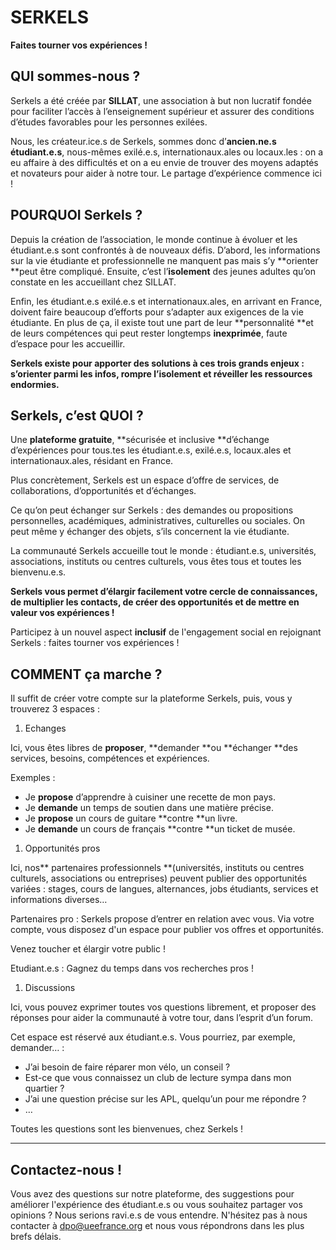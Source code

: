 # SERKELS

**Faites tourner vos expériences !**

## QUI sommes-nous ?

Serkels a été créée par **SILLAT**, une association à but non lucratif fondée pour faciliter l’accès à l’enseignement supérieur et assurer des conditions d’études favorables pour les personnes exilées.

Nous, les créateur.ice.s de Serkels, sommes donc d’**ancien.ne.s étudiant.e.s**, nous-mêmes exilé.e.s, internationaux.ales ou locaux.les : on a eu affaire à des difficultés et on a eu envie de trouver des moyens adaptés et novateurs pour aider à notre tour. Le partage d’expérience commence ici !

## POURQUOI Serkels ?

Depuis la création de l’association, le monde continue à évoluer et les étudiant.e.s sont confrontés à de nouveaux défis. D’abord, les informations sur la vie étudiante et professionnelle ne manquent pas mais s’y **orienter **peut être compliqué. Ensuite, c’est l’**isolement** des jeunes adultes qu’on constate en les accueillant chez SILLAT.

Enfin, les étudiant.e.s exilé.e.s et internationaux.ales, en arrivant en France, doivent faire beaucoup d’efforts pour s’adapter aux exigences de la vie étudiante. En plus de ça, il existe tout une part de leur **personnalité **et de leurs compétences qui peut rester longtemps **inexprimée**, faute d’espace pour les accueillir.

**Serkels existe pour apporter des solutions à ces trois grands enjeux : s’orienter parmi les infos, rompre l’isolement et réveiller les ressources endormies.**

## Serkels, c’est QUOI ?

Une **plateforme gratuite**, **sécurisée et inclusive **d’échange d’expériences pour tous.tes les étudiant.e.s, exilé.e.s, locaux.ales et internationaux.ales, résidant en France.

Plus concrètement, Serkels est un espace d’offre de services, de collaborations, d’opportunités et d’échanges.

Ce qu’on peut échanger sur Serkels : des demandes ou propositions personnelles, académiques, administratives, culturelles ou sociales. On peut même y échanger des objets, s’ils concernent la vie étudiante.

La communauté Serkels accueille tout le monde : étudiant.e.s, universités, associations, instituts ou centres culturels, vous êtes tous et toutes les bienvenu.e.s.

**Serkels vous permet d’élargir facilement votre cercle de connaissances, de multiplier les contacts, de créer des opportunités et de mettre en valeur vos expériences !**

Participez à un nouvel aspect **inclusif** de l'engagement social en rejoignant Serkels : faites tourner vos expériences !

## COMMENT ça marche ?

Il suffit de créer votre compte sur la plateforme Serkels, puis, vous y trouverez 3 espaces :

1. Echanges

Ici, vous êtes libres de **proposer**, **demander **ou **échanger **des services, besoins, compétences et expériences.

Exemples :

- Je **propose** d’apprendre à cuisiner une recette de mon pays.
- Je **demande** un temps de soutien dans une matière précise.
- Je **propose** un cours de guitare **contre **un livre.
- Je **demande** un cours de français **contre **un ticket de musée.

1. Opportunités pros

Ici, nos** partenaires professionnels **(universités, instituts ou centres culturels, associations ou entreprises) peuvent publier des opportunités variées : stages, cours de langues, alternances, jobs étudiants, services et informations diverses…

Partenaires pro : Serkels propose d’entrer en relation avec vous. Via votre compte, vous disposez d'un espace pour publier vos offres et opportunités.

Venez toucher et élargir votre public !

Etudiant.e.s : Gagnez du temps dans vos recherches pros !

1. Discussions

Ici, vous pouvez exprimer toutes vos questions librement, et proposer des réponses pour aider la communauté à votre tour, dans l’esprit d’un forum.

Cet espace est réservé aux étudiant.e.s. Vous pourriez, par exemple, demander… :

- J’ai besoin de faire réparer mon vélo, un conseil ?
- Est-ce que vous connaissez un club de lecture sympa dans mon quartier ?
- J’ai une question précise sur les APL, quelqu’un pour me répondre ?
- …

Toutes les questions sont les bienvenues, chez Serkels !

---

## Contactez-nous !

Vous avez des questions sur notre plateforme, des suggestions pour améliorer l'expérience des étudiant.e.s ou vous souhaitez partager vos opinions ? Nous serions ravi.e.s de vous entendre. N'hésitez pas à nous contacter à [dpo@ueefrance.org](mailto:dpo@ueefrance.org) et nous vous répondrons dans les plus brefs délais.
